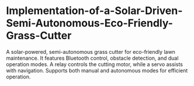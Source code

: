 # Implementation-of-a-Solar-Driven-Semi-Autonomous-Eco-Friendly-Grass-Cutter
A solar-powered, semi-autonomous grass cutter for eco-friendly lawn maintenance. It features Bluetooth control, obstacle detection, and dual operation modes. A relay controls the cutting motor, while a servo assists with navigation. Supports both manual and autonomous modes for efficient operation.
